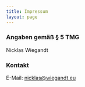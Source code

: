 ```yaml
---
title: Impressum
layout: page
---
```


### Angaben gemäß § 5 TMG

Nicklas Wiegandt

### Kontakt

E-Mail: nicklas@wiegandt.eu
